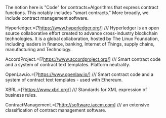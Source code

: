 The notion here is "Code" for contracts=Algorithms that express contract functions.  This notably includes "smart contracts."  More broadly, we include contract management software.

Hyperledger.=[?https://www.hyperledger.org/] /// Hyperledger is an open source collaborative effort created to advance cross-industry blockchain technologies. It is a global collaboration, hosted by The Linux Foundation, including leaders in finance, banking, Internet of Things, supply chains, manufacturing and Technology.  

AccordProject.=[?https://www.accordproject.org/] /// Smart contract code and a system of contract text templates.  Platform neutrality.

OpenLaw.io.=[?https://www.openlaw.io/] /// Smart contract code and a system of contract text templates - used with Ethereum.  

XBRL.=[?https://www.xbrl.org/] /// Standards for XML expression of business rules.

ContractManagement.=[?http://software.iaccm.com] /// an extensive classification of contract management software.